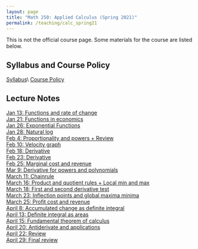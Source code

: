 ```yaml
---
layout: page
title: "Math 250: Applied Calculus (Spring 2021)"
permalink: /teaching/calc_spring21
---
```


This is not the official course page. Some materials for the course are listed below.

## Syllabus and Course Policy

<a href="/teaching/calc_math250/Course Policy and Syllabus/schedule.pdf" target="_blank">Syllabus</a>\\
<a href="/teaching/calc_math250/Course Policy and Syllabus/course policy.pdf" target="_blank">Course Policy</a>

## Lecture Notes

<a href="/teaching/calc_math250/Notes/jan13_functionsandrateofchange.pdf" target="_blank">Jan 13: Functions and rate of change</a><br>
<a href="/teaching/calc_math250/Notes/jan21_functionsineconomics.pdf" target="_blank">Jan 21: Functions in economics</a><br>
<a href="/teaching/calc_math250/Notes/jan26_exponentialfunctions.pdf" target="_blank">Jan 26: Exponential Functions</a><br>
<a href="/teaching/calc_math250/Notes/jan 28_naturallog.pdf" target="_blank">Jan 28: Natural log</a><br>
<a href="/teaching/calc_math250/Notes/feb4_proportionalitypower+review.pdf" target="_blank">Feb 4: Proportionality and powers + Review</a><br>
<a href="/teaching/calc_math250/Notes/feb10_velocitygraph.pdf" target="_blank">Feb 10: Velocity graph</a><br>
<a href="/teaching/calc_math250/Notes/feb18_derivative.pdf" target="_blank">Feb 18: Derivative</a><br>
<a href="/teaching/calc_math250/Notes/feb23_derivative.pdf" target="_blank">Feb 23: Derivative</a><br>
<a href="/teaching/calc_math250/Notes/feb25_marginalcostrevenuw.pdf" target="_blank">Feb 25: Marginal cost and revenue</a><br>
<a href="/teaching/calc_math250/Notes/mar9_derivativeforpowersandpoly.pdf" target="_blank">Mar 9: Derivative for powers and polynomials</a><br>
<a href="/teaching/calc_math250/Notes/mar11_chainrule.pdf" target="_blank">March 11: Chainrule</a><br>
<a href="/teaching/calc_math250/Notes/mar16_productquotientlocalmin.pdf" target="_blank">March 16: Product and quotient rules + Local min and max</a><br>
<a href="/teaching/calc_math250/Notes/mar18_firstandsecondderivativetest.pdf" target="_blank">March 18: First and second derivative test</a><br>
<a href="/teaching/calc_math250/Notes/mar23_inflection_globalmax.pdf" target="_blank">March 23: Inflection points and global maxima minima</a><br>
<a href="/teaching/calc_math250/Notes/mar25_profitcostrevenue.pdf" target="_blank">March 25: Profit cost and revenue</a><br>
<a href="/teaching/calc_math250/Notes/apr8_accumulatedchane_definite.pdf" target="_blank">April 8: Accumulated change as definite integral</a><br>
<a href="/teaching/calc_math250/Notes/apr13_definiteintasareas.pdf" target="_blank">April 13: Definite integral as areas</a><br>
<a href="/teaching/calc_math250/Notes/apr15_fundamentaltheorem.pdf" target="_blank">April 15: Fundamental theorem of calculus</a><br>
<a href="/teaching/calc_math250/Notes/apr20_antiderivate+applic.pdf" target="_blank">April 20: Antiderivate and applications</a><br>
<a href="/teaching/calc_math250/Notes/apr22_review.pdf" target="_blank">April 22: Review</a><br>
<a href="/teaching/calc_math250/Notes/apr29_finalreview.pdf" target="_blank">April 29: Final review</a><br>